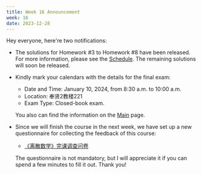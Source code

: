 ```yaml
---
title: Week 16 Announcement
week: 16
date: 2023-12-28
---
```


Hey everyone, here're two notifications:

- The solutions for Homework #3 to Homework #8 have been released. For more information, please see the [Schedule](../schedule). The remaining solutions will soon be released.
  
- Kindly mark your calendars with the details for the final exam:
    - Date and Time: January 10, 2024, from 8:30 a.m. to 10:00 a.m.
    - Location: 奉贤2教楼221
    - Exam Type: Closed-book exam.
  
  You also can find the information on the [Main](../) page.
- Since we will finish the course in the next week, we have set up a new questionnaire for collecting the feedback of this course:
  -  [《离散数学》完课调查问卷](https://www.wjx.cn/vm/tzywDrz.aspx#)
  
  The questionnaire is not mandatory, but I will appreciate it if you can spend a few minutes to fill it out. Thank you!

